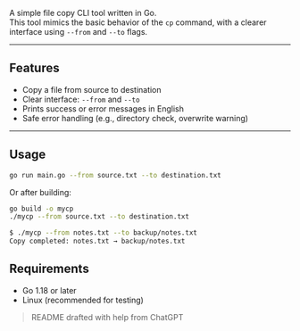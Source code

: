 A simple file copy CLI tool written in Go.  
This tool mimics the basic behavior of the `cp` command, with a clearer interface using `--from` and `--to` flags.

---

## Features

- Copy a file from source to destination
- Clear interface: `--from` and `--to`
- Prints success or error messages in English
- Safe error handling (e.g., directory check, overwrite warning)

---

## Usage

```bash
go run main.go --from source.txt --to destination.txt
```
Or after building:
```bash
go build -o mycp
./mycp --from source.txt --to destination.txt
```
```bash
$ ./mycp --from notes.txt --to backup/notes.txt
Copy completed: notes.txt → backup/notes.txt
```

## Requirements
- Go 1.18 or later
- Linux (recommended for testing)

> README drafted with help from ChatGPT
